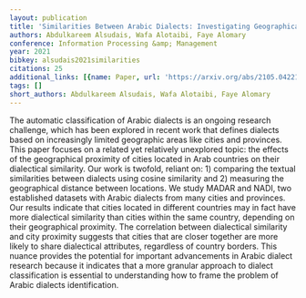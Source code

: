 ```yaml
---
layout: publication
title: 'Similarities Between Arabic Dialects: Investigating Geographical Proximity'
authors: Abdulkareem Alsudais, Wafa Alotaibi, Faye Alomary
conference: Information Processing &amp; Management
year: 2021
bibkey: alsudais2021similarities
citations: 25
additional_links: [{name: Paper, url: 'https://arxiv.org/abs/2105.04221'}]
tags: []
short_authors: Abdulkareem Alsudais, Wafa Alotaibi, Faye Alomary
---
```

The automatic classification of Arabic dialects is an ongoing research
challenge, which has been explored in recent work that defines dialects based
on increasingly limited geographic areas like cities and provinces. This paper
focuses on a related yet relatively unexplored topic: the effects of the
geographical proximity of cities located in Arab countries on their dialectical
similarity. Our work is twofold, reliant on: 1) comparing the textual
similarities between dialects using cosine similarity and 2) measuring the
geographical distance between locations. We study MADAR and NADI, two
established datasets with Arabic dialects from many cities and provinces. Our
results indicate that cities located in different countries may in fact have
more dialectical similarity than cities within the same country, depending on
their geographical proximity. The correlation between dialectical similarity
and city proximity suggests that cities that are closer together are more
likely to share dialectical attributes, regardless of country borders. This
nuance provides the potential for important advancements in Arabic dialect
research because it indicates that a more granular approach to dialect
classification is essential to understanding how to frame the problem of Arabic
dialects identification.